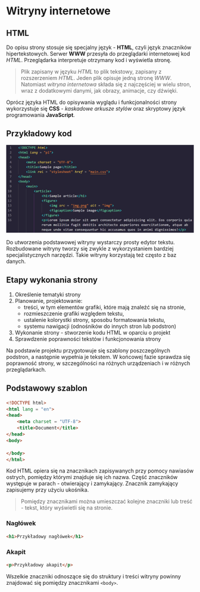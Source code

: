 # Witryny internetowe

## HTML

Do opisu strony stosuje się specjalny język - **HTML**, czyli język znaczników hipertekstowych. Serwer **WWW** przesyła do przeglądarki internetowej kod *HTML*. Przeglądarka interpretuje otrzymany kod i wyświetla stronę.

> Plik zapisany w języku *HTML* to plik tekstowy, zapisany z rozszerzeniem *HTML*. Jeden plik opisuje jedną stronę *WWW*. Natomiast *witryna internetowa* składa się z najczęściej w wielu stron, wraz z dodatkowymi danymi, jak obrazy, animacje, czy dźwięki.

Oprócz języka HTML do opisywania wyglądu i funkcjonalności strony wykorzystuje się **CSS** - *kaskadowe arkusze stylów* oraz skryptowy język programowania **JavaScript**.

## Przykładowy kod

![Sample web page](web.png)

Do utworzenia podstawowej witryny wystarczy prosty edytor tekstu. Rozbudowane witryny tworzy się zwykle z wykorzystaniem bardziej specjalistycznych narzędzi. Takie witryny korzystają też często z baz danych.

## Etapy wykonania strony

1. Określenie tematyki strony
2. Planowanie, projektowanie:
    - treści, w tym elementów grafiki, które mają znaleźć się na stronie,
    - rozmieszczenie grafiki względem tekstu,
    - ustalenie kolorystki strony, sposobu formatowania tekstu,
    - systemu nawigacji (odnośników do innych stron lub podstron)
3. Wykonanie strony - stworzenie kodu HTML w oparciu o projekt
4. Sprawdzenie poprawności tekstów i funkcjonowania strony

Na podstawie projektu przygotowuje się szablony poszczególnych podstron, a następnie wypełnia je tekstem. W końcowej fazie sprawdza się poprawność strony, w szczególności na różnych urządzeniach i w różnych przeglądarkach.

## Podstawowy szablon

```html
<!DOCTYPE html>
<html lang = "en">
<head>
    <meta charset = "UTF-8">
    <title>Document</title>
</head>
<body>
    
</body>
</html>
```

Kod HTML opiera się na znacznikach zapisywanych przy pomocy nawiasów ostrych, pomiędzy którymi znajduje się ich nazwa. Część znaczników występuje w parach - otwierający i zamykający. Znacznik zamykający zapisujemy przy użyciu ukośnika.

> Pomiędzy znacznikami można umieszczać kolejne znaczniki lub treść - tekst, który wyświetli się na stronie.

### Nagłówek
```html
<h1>Przykładowy nagłówek</h1>
```

### Akapit
```html
<p>Przykładowy akapit</p>
```

Wszelkie znaczniki odnoszące się do struktury i treści witryny powinny znajdować się pomiędzy znacznikami `<body>`.
